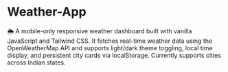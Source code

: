 # Weather-App
🌦️ A mobile-only responsive weather dashboard built with vanilla JavaScript and Tailwind CSS. It fetches real-time weather data using the OpenWeatherMap API and supports light/dark theme toggling, local time display, and persistent city cards via localStorage. Currently supports cities across Indian states.
